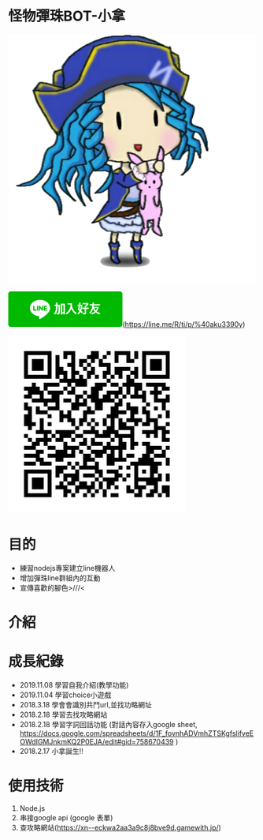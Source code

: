 # 怪物彈珠BOT-小拿

![小拿](doc\img\logo.png)

![](doc\img\line1.png)(https://line.me/R/ti/p/%40aku3390y)

![](doc\img\line2.png)


# 目的
- 練習nodejs專案建立line機器人
- 增加彈珠line群組內的互動
- 宣傳喜歡的腳色>///<

# 介紹


# 成長紀錄
- 2019.11.08	學習自我介紹(教學功能)
- 2019.11.04	學習choice小遊戲
- 2018.3.18		學會會識別共鬥url,並找功略網址
- 2018.2.18		學習去找攻略網站
- 2018.2.18		學習字詞回話功能 (對話內容存入google sheet, https://docs.google.com/spreadsheets/d/1F_fovnhADVmhZTSKgfslifveEOWdIGMJnkmKQ2P0EJA/edit#gid=758670439 )
- 2018.2.17		小拿誕生!!

# 使用技術
1. Node.js
2. 串接google api (google 表單)
3. 查攻略網站(https://xn--eckwa2aa3a9c8j8bve9d.gamewith.jp/)
